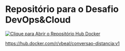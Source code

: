 # Repositório para o Desafio DevOps&Cloud

[![Clique para Abrir o Repositório Hub Docker](https://img.shields.io/badge/Docker-2496ED?style=for-the-badge&logo=docker&logoColor=white)](https://hub.docker.com/r/vbeal/conversao-distancia:v1)

https://hub.docker.com/r/vbeal/conversao-distancia:v1
